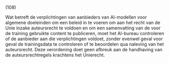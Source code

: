 (108)

Wat betreft de verplichtingen van aanbieders van AI-modellen voor algemene doeleinden om een beleid in te voeren om aan het recht van de Unie inzake auteursrecht te voldoen en om een samenvatting van de voor de training gebruikte content te publiceren, moet het AI-bureau controleren of de aanbieder aan die verplichtingen voldoet, zonder evenwel geval voor geval de trainingsdata te controleren of te beoordelen qua naleving van het auteursrecht. Deze verordening doet geen afbreuk aan de handhaving van de auteursrechtregels krachtens het Unierecht.
